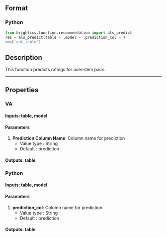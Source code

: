 ## Format
### Python
```python
from brightics.function.recommendation import als_predict
res = als_predict(table = ,model = ,prediction_col = )
res['out_table']
```

## Description
This function predicts ratings for user-item pairs.

---

## Properties
### VA
#### Inputs: table, model

#### Parameters
1. **Prediction Column Name**: Column name for prediction
   - Value type : String
   - Default : prediction

#### Outputs: table

### Python
#### Inputs: table, model

#### Parameters
1. **prediction_col**: Column name for prediction
   - Value type : String
   - Default : prediction

#### Outputs: table

